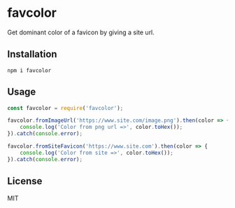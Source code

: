 # favcolor

Get dominant color of a favicon by giving a site url.

##  Installation
    npm i favcolor

## Usage
```js
const favcolor = require('favcolor');

favcolor.fromImageUrl('https://www.site.com/image.png').then(color => {
    console.log('Color from png url =>', color.toHex());
}).catch(console.error);

favcolor.fromSiteFavicon('https://www.site.com').then(color => {
    console.log('Color from site =>', color.toHex());
}).catch(console.error);
```

## License
MIT
